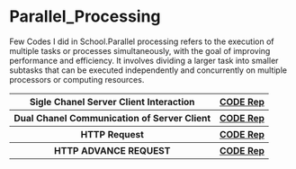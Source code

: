 # Parallel_Processing
 Few Codes I did in School.Parallel processing refers to the execution of multiple tasks or processes simultaneously, with the goal of improving performance and efficiency. It involves dividing a larger task into smaller subtasks that can be executed independently and concurrently on multiple processors or computing resources.

<table align="center">
 
  <tr>
    <th>Sigle Chanel Server Client Interaction</th>
    <th><a href="https://github.com/Jackfrst/Parallel_Processing/tree/main/Sigle%20Chanel%20Server%20Client%20Interaction" target="_blank"> CODE Rep </a></th>
  </tr>
 
  <tr>
    <th>Dual Chanel Communication of Server Client</th>
    <th><a href="https://github.com/Jackfrst/Parallel_Processing/tree/main/Dual%20Chanel%20Communication%20of%20Server%20Client" target="_blank"> CODE Rep </a></th>
  </tr>
 
  <tr>
    <th>HTTP Request</th>
    <th><a href="https://github.com/Jackfrst/Parallel_Processing/tree/main/HTTP%20Request" target="_blank"> CODE Rep </a></th>
  </tr>
 
  <tr>
    <th>HTTP ADVANCE REQUEST</th>
    <th><a href="https://github.com/Jackfrst/Parallel_Processing/tree/main/HTTP%20ADVANCE%20REQUEST" target="_blank"> CODE Rep </a></th>
  </tr>
</table>
